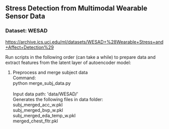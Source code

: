 ## Stress Detection from Multimodal Wearable Sensor Data
### Dataset: WESAD 
https://archive.ics.uci.edu/ml/datasets/WESAD+%28Wearable+Stress+and+Affect+Detection%29


Run scripts in the following order (can take a while) to prepare data and extract features from the latent layer of autoencoder model: </br>
1. Preprocess and merge subject data
</br>Command: <br>
python merge_subj_data.py
</br></br>
Input data path: 'data/WESAD/'</br>
Generates the following files in data folder:</br>
subj_merged_acc_w.pkl</br>
subj_merged_bvp_w.pkl</br>
subj_merged_eda_temp_w.pkl</br>
merged_chest_fltr.pkl</br>
<br> 

